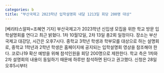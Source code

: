```yaml
---
categories: b
title: "부산국제고 2023학년 입학설명회 내달 1213일 회당 200명 대상"
---
```

[베리타스알파=조혜연 기자] 부산국제고가 2023학년 신입생 모집을 위한 학교 방문 입학설명회를 연다고 최근 밝혔다. 1차 10월12일, 2차 13일 총2회 일정이다. 장소는 부산국제고 대강당, 시간은 오후7시다. 중학교 3학년 학생과 학부모를 대상으로 하는 설명회로, 중학교 1학년과 2학년 학생은 홈페이지에 공지되는 입학설명회 영상을 참조해야 한다. 코로나19 확산 예방을 위해 참석인원을 회당 200명으로 제한한다. 학교 측은 1차와 2차 설명회의 내용이 동일하기 때문에 하루만 참석하면 된다고 권고했다. 신청은 28일 오후5시부터